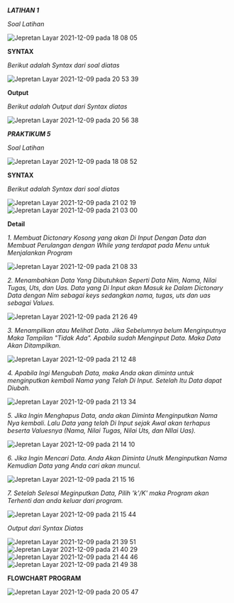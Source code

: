 ***LATIHAN 1***

*Soal Latihan*

![Jepretan Layar 2021-12-09 pada 18 08 05](https://user-images.githubusercontent.com/92860030/145408426-5e5e24ca-7f6d-44ea-a32c-043f3aae4545.png)

**SYNTAX**

*Berikut adalah Syntax dari soal diatas*

![Jepretan Layar 2021-12-09 pada 20 53 39](https://user-images.githubusercontent.com/92860030/145409155-7799bd7e-4d06-40b6-94ad-020db6f954e3.png)

**Output**

*Berikut adalah Output dari Syntax diatas*

![Jepretan Layar 2021-12-09 pada 20 56 38](https://user-images.githubusercontent.com/92860030/145409667-80c13c33-ea0b-4413-b184-79ce6d5a2154.png)

***PRAKTIKUM 5***

*Soal Latihan*

![Jepretan Layar 2021-12-09 pada 18 08 52](https://user-images.githubusercontent.com/92860030/145410234-779a3131-1cc2-4349-9611-2f5378dd6aad.png)

**SYNTAX**

*Berikut adalah Syntax dari soal diatas*

![Jepretan Layar 2021-12-09 pada 21 02 19](https://user-images.githubusercontent.com/92860030/145410837-2fd00d53-71e9-4c05-be6b-a2b97c679473.png)
![Jepretan Layar 2021-12-09 pada 21 03 00](https://user-images.githubusercontent.com/92860030/145410854-1ac421b1-8058-42bb-bbfa-c885deeafef1.png)

**Detail**

*1. Membuat Dictonary Kosong yang akan Di Input Dengan Data dan Membuat Perulangan dengan While yang terdapat pada Menu untuk Menjalankan Program*

![Jepretan Layar 2021-12-09 pada 21 08 33](https://user-images.githubusercontent.com/92860030/145411495-cd437296-5d31-4410-8541-a96388946d43.png)

*2. Menambahkan Data Yang Dibutuhkan Seperti Data Nim, Nama, Nilai Tugas, Uts, dan Uas. Data yang Di Input akan Masuk ke Dalam Dictonary Data dengan Nim sebagai keys sedangkan nama, tugas, uts dan uas sebagai Values.*

![Jepretan Layar 2021-12-09 pada 21 26 49](https://user-images.githubusercontent.com/92860030/145414655-2885ce6a-734c-4b5b-a045-680cea0aa759.png)

*3. Menampilkan atau Melihat Data. Jika Sebelumnya belum Menginputnya Maka Tampilan "Tidak Ada". Apabila sudah Menginput Data. Maka Data Akan Ditampilkan.*

![Jepretan Layar 2021-12-09 pada 21 12 48](https://user-images.githubusercontent.com/92860030/145413905-72093439-95d0-4d20-9842-b371100045a2.png)

*4. Apabila Ingi Mengubah Data, maka Anda akan diminta untuk menginputkan kembali Nama yang Telah Di Input. Setelah Itu Data dapat Diubah.*

![Jepretan Layar 2021-12-09 pada 21 13 34](https://user-images.githubusercontent.com/92860030/145414910-9025bc80-bf49-4147-9942-908af4560428.png)

*5. Jika Ingin Menghapus Data, anda akan Diminta Menginputkan Nama Nya kembali. Lalu Data yang telah Di Input sejak Awal akan terhapus beserta Valuesnya (Nama, Nilai Tugas, Nilai Uts, dan NIlai Uas).*

![Jepretan Layar 2021-12-09 pada 21 14 10](https://user-images.githubusercontent.com/92860030/145415192-683aa090-aa10-453e-a8f2-e281196482bb.png)

*6. Jika Ingin Mencari Data. Anda Akan Diminta Unutk Menginputkan Nama Kemudian Data yang Anda cari akan muncul.*

![Jepretan Layar 2021-12-09 pada 21 15 16](https://user-images.githubusercontent.com/92860030/145415379-d752e3fa-7a49-40ea-abf6-95ca914bd490.png)

*7. Setelah Selesai Meginputkan Data, Pilih 'k'/K' maka Program akan Terhenti dan anda keluar dari program.*

![Jepretan Layar 2021-12-09 pada 21 15 44](https://user-images.githubusercontent.com/92860030/145415537-a9cea3a2-ff09-49e8-aa67-3e3fa8164df3.png)

*Output dari Syntax Diatas*

![Jepretan Layar 2021-12-09 pada 21 39 51](https://user-images.githubusercontent.com/92860030/145418734-64ee886c-8996-49f0-b39d-7b655860af54.png)
![Jepretan Layar 2021-12-09 pada 21 40 29](https://user-images.githubusercontent.com/92860030/145418749-54e352c6-55d3-4318-8827-1d9129f8717d.png)
![Jepretan Layar 2021-12-09 pada 21 44 46](https://user-images.githubusercontent.com/92860030/145418754-94e6546f-5454-4fbe-9db2-944ce07e4419.png)
![Jepretan Layar 2021-12-09 pada 21 49 38](https://user-images.githubusercontent.com/92860030/145418755-f7e95d0a-3f32-4ad6-836e-9c2bc2790491.png)

**FLOWCHART PROGRAM**

![Jepretan Layar 2021-12-09 pada 20 05 47](https://user-images.githubusercontent.com/92860030/145418871-c403dd41-376a-4d77-952a-05f54bf6ed2e.png)










